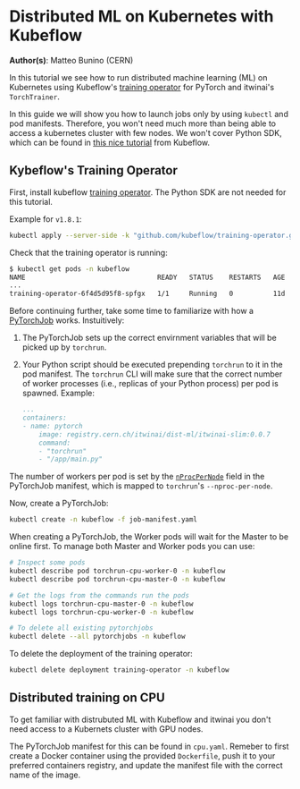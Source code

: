 # Distributed ML on Kubernetes with Kubeflow

**Author(s)**: Matteo Bunino (CERN)

In this tutorial we see how to run distributed machine learning (ML) on Kubernetes using
Kubeflow's [training operator](https://www.kubeflow.org/docs/components/training/overview/)
for PyTorch and itwinai's `TorchTrainer`.

In this guide we will show you how to launch jobs only by using `kubectl` and pod manifests.
Therefore, you won't need much more than being able to access a kubernetes cluster with few
nodes. We won't cover Python SDK, which can be found in
[this nice tutorial](https://www.kubeflow.org/docs/components/training/getting-started/#getting-started-with-pytorchjob)
from Kubeflow.

## Kybeflow's Training Operator

First, install kubeflow [training operator](https://www.kubeflow.org/docs/components/training/installation/).
The Python SDK are not needed for this tutorial.

Example for `v1.8.1`:

```bash
kubectl apply --server-side -k "github.com/kubeflow/training-operator.git/manifests/overlays/standalone?ref=v1.8.1"
```

Check that the training operator is running:

```bash
$ kubectl get pods -n kubeflow
NAME                                 READY   STATUS    RESTARTS   AGE
...
training-operator-6f4d5d95f8-spfgx   1/1     Running   0          11d
```

Before continuing further, take some time to familiarize with how a
[PyTorchJob](https://www.kubeflow.org/docs/components/training/reference/distributed-training/#distributed-training-for-pytorch)
works. Instuitively:

1. The PyTorchJob sets up the correct envirnment variables that will be picked up by `torchrun`.
1. Your Python script should be executed prepending `torchrun` to it in the pod manifest.
The `torchrun` CLI will make sure that the correct number of worker processes (i.e., replicas of your Python process)
per pod is spawned. Example:

    ```yaml
    ...
    containers:
    - name: pytorch
        image: registry.cern.ch/itwinai/dist-ml/itwinai-slim:0.0.7
        command:
        - "torchrun"
        - "/app/main.py"
    ```

The number of workers per pod is set by the
[`nProcPerNode`](https://github.com/kubeflow/training-operator/blob/69094e16309382d929606f8c5ce9a9d8c00308b1/pkg/apis/kubeflow.org/v1/pytorch_types.go#L95)
field in the PyTorchJob manifest, which is mapped to `torchrun`'s `--nproc-per-node`.

Now, create a PyTorchJob:

```bash
kubectl create -n kubeflow -f job-manifest.yaml
```

When creating a PyTorchJob, the Worker pods will wait for the Master to be online
first. To manage both Master and Worker pods you can use:

```bash
# Inspect some pods
kubectl describe pod torchrun-cpu-worker-0 -n kubeflow
kubectl describe pod torchrun-cpu-master-0 -n kubeflow

# Get the logs from the commands run the pods
kubectl logs torchrun-cpu-master-0 -n kubeflow
kubectl logs torchrun-cpu-worker-0 -n kubeflow

# To delete all existing pytorchjobs
kubectl delete --all pytorchjobs -n kubeflow
```

To delete the deployment of the training operator:

```bash
kubectl delete deployment training-operator -n kubeflow
```

## Distributed training on CPU

To get familiar with distrubuted ML with Kubeflow and itwinai you don't need access to
a Kubernets cluster with GPU nodes.

The PyTorchJob manifest for this can be found in `cpu.yaml`.
Remeber to first create a Docker container using the provided `Dockerfile`, push it to your
preferred containers registry, and update the manifest file with the correct name of the image.
